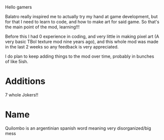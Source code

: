 Hello gamers

Balatro really inspired me to actually try my hand at game development, but for that I need to learn to code, and how to make art for said game. So that's the main point of the mod, learning!!!

Before this I had 0 experience in coding, and very little in making pixel art (A very basic TBoI texture mod nine years ago), and this whole mod was made in the last 2 weeks so any feedback is very appreciated.

I do plan to keep adding things to the mod over time, probably in bunches of like 5ish.

# Additions
7 whole Jokers!!

# Name
Quilombo is an argentinian spanish word meaning very disorganized/big mess
